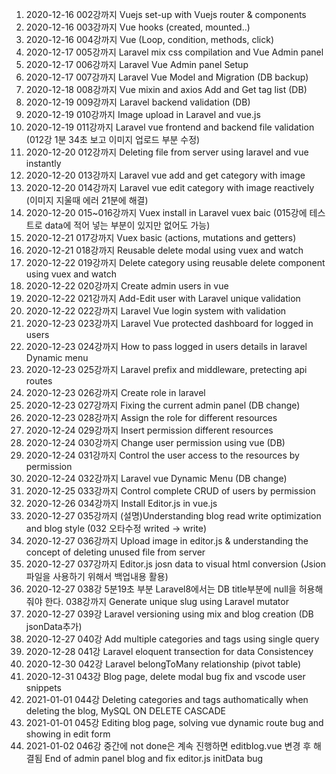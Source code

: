 001. 2020-12-16 002강까지 Vuejs set-up with Vuejs router & components
002. 2020-12-16 003강까지 Vue hooks (created, mounted..) 
003. 2020-12-16 004강까지 Vue (Loop, condition, methods, click)
004. 2020-12-17 005강까지 Laravel mix css compilation and Vue Admin panel
005. 2020-12-17 006강까지 Laravel Vue Admin panel Setup
006. 2020-12-17 007강까지 Laravel Vue Model and Migration (DB backup)
007. 2020-12-18 008강까지 Vue mixin and axios Add and Get tag list (DB)
008. 2020-12-19 009강까지 Laravel backend validation (DB)
009. 2020-12-19 010강까지 Image upload in Laravel and vue.js
010. 2020-12-19 011강까지 Laravel vue frontend and backend file validation (012강 1분 34초 보고 이미지 업로드 부분 수정)
010. 2020-12-20 012강까지 Deleting file from server using laravel and vue instantly
011. 2020-12-20 013강까지 Laravel vue add and get category with image
012. 2020-12-20 014강까지 Laravel vue edit category with image reactively (이미지 지울때 에러 21분에 해결)
013. 2020-12-20 015~016강까지  Vuex install in Laravel vuex baic (015강에 테스트로 data에 적어 넣는 부분이 있지만 없어도 가능)
014. 2020-12-21 017강까지 Vuex basic (actions, mutations and getters)
015. 2020-12-21 018강까지 Reusable delete modal using vuex and watch
016. 2020-12-22 019강까지 Delete category using reusable delete component using vuex and watch
017. 2020-12-22 020강까지 Create admin users in vue
018. 2020-12-22 021강까지 Add-Edit user with Laravel unique validation
019. 2020-12-22 022강까지 Laravel Vue login system with validation
020. 2020-12-23 023강까지 Laravel Vue protected dashboard for logged in users
021. 2020-12-23 024강까지 How to pass logged in users details in laravel Dynamic menu
022. 2020-12-23 025강까지 Laravel prefix and middleware, pretecting api routes
023. 2020-12-23 026강까지 Create role in laravel
024. 2020-12-23 027강까지 Fixing the current admin panel (DB change)
025. 2020-12-23 028강까지 Assign the role for different resources
026. 2020-12-24 029강까지 Insert permission different resources
027. 2020-12-24 030강까지 Change user permission using vue (DB)
028. 2020-12-24 031강까지 Control the user access to the resources by permission
029. 2020-12-24 032강까지 Laravel vue Dynamic Menu (DB change)
030. 2020-12-25 033강까지 Control complete CRUD of users by permission
031. 2020-12-26 034강까지 Install Editor.js in vue.js 
032. 2020-12-27 035강까지 (설명)Understanding blog read write optimization and blog style (032 오타수정 writed -> write)
033. 2020-12-27 036강까지 Upload image in editor.js & understanding the concept of deleting unused file from server
034. 2020-12-27 037강까지 Editor.js josn data to visual html conversion (Jsion 파일을 사용하기 위해서 백업내용 활용)
035. 2020-12-27 038강 5분19초 부분 Laravel8에서는 DB title부분에 null을 허용해줘야 한다. 038강까지 Generate unique slug using Laravel mutator
036. 2020-12-27 039강 Laravel versioning using mix and blog creation (DB jsonData추가)
037. 2020-12-27 040강 Add multiple categories and tags using single query
038. 2020-12-28 041강 Laravel eloquent transection for data Consistencey
039. 2020-12-30 042강 Laravel belongToMany relationship (pivot table)
040. 2020-12-31 043강 Blog page, delete modal bug fix and vscode user snippets 
041. 2021-01-01 044강 Deleting categories and tags authomatically when deleting the blog, MySQL ON DELETE CASCADE
042. 2021-01-01 045강 Editing blog page, solving vue dynamic route bug and showing in edit form
043. 2021-01-02 046강 중간에 not done은 계속 진행하면 editblog.vue 변경 후 해결됨 End of admin panel blog and fix editor.js initData bug
